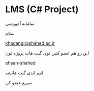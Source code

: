 # LMS (C# Project)
سامانه آموزشی

سلام

khadangi@shahed.ac.ir

این رو هم عضو کنین توی گیت هاب پروژه تون

ehsan-shahed

اینم ایدی گیت هابشه

سریع عضو کن
